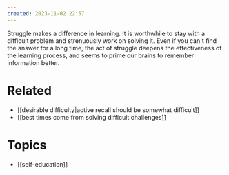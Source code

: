 ```yaml
---
created: 2023-11-02 22:57
---
```


Struggle makes a difference in learning. It is worthwhile to stay with a difficult problem and strenuously work on solving it. Even if you can't find the answer for a long time, the act of struggle deepens the effectiveness of the learning process, and seems to prime our brains to remember information better.

# Related

- [[desirable difficulty|active recall should be somewhat difficult]]
- [[best times come from solving difficult challenges]]
# Topics

- [[self-education]]